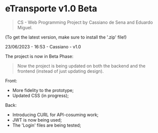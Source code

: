 # eTransporte v1.0 Beta

>CS - Web Programming Project by Cassiano de Sena and Eduardo Miguel.

(To get the latest version, make sure to install the '.zip' file!)




23/06/2023 - 16:53 - Cassiano - v1.0

The project is now in Beta Phase:
>Now the project is being updated on both the backend and the frontend (instead of just updating design).

Front:
- More fidelity to the prototype;
- Updated CSS (in progress);

Back:
- Introducing CURL for API-cosuming work;
- JWT is now being used;
- The 'Login' files are being tested;
